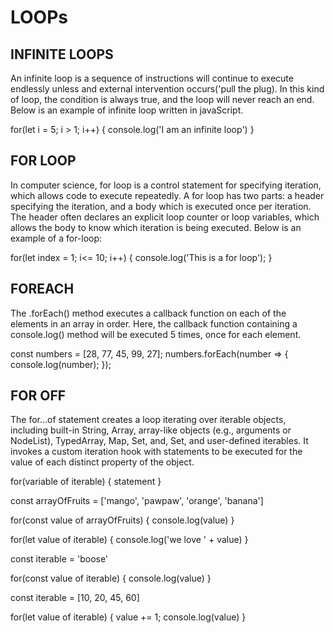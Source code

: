 # LOOPs

## INFINITE LOOPS
An infinite loop is a sequence of instructions will continue to execute endlessly unless and external intervention occurs('pull the plug). In this kind of loop, the condition is always true, and the loop will never reach an end. Below is an example of infinite loop written in javaScript.

for(let i = 5; i > 1; i++) {
  console.log('I am an infinite loop')
}

## FOR LOOP
In computer science, for loop is a control statement for specifying iteration, which allows code to execute repeatedly. A for loop has two parts: a header specifying the iteration, and a body which is executed once per iteration. The header often declares an explicit loop counter or loop variables, which allows the body to know which iteration is being executed.
Below is an example of a for-loop:

for(let index = 1; i<= 10; i++) {
  console.log('This is a for loop');
}

## FOREACH
The .forEach() method executes a callback function on each of the elements in an array in order. Here, the callback function containing a console.log() method will be executed 5 times, once for each element.

const numbers = [28, 77, 45, 99, 27];
numbers.forEach(number => {
console.log(number);
});

## FOR OFF
The for...of statement creates a loop iterating over iterable objects, including built-in String, Array, array-like objects (e.g., arguments or NodeList), TypedArray, Map, Set, and, Set, and user-defined iterables. It invokes a custom iteration hook with statements to be executed for the value of each distinct property of the object.

for(variable of iterable) {
  statement
}

const arrayOfFruits = ['mango', 'pawpaw', 'orange', 'banana']

for(const value of arrayOfFruits) {
  console.log(value)
}

for(let value of iterable) {
  console.log('we love ' + value)
}

const iterable = 'boose'

for(const value of iterable) {
  console.log(value)
}

const iterable = [10, 20, 45, 60]

for(let value of iterable) {
  value += 1;
  console.log(value)
}